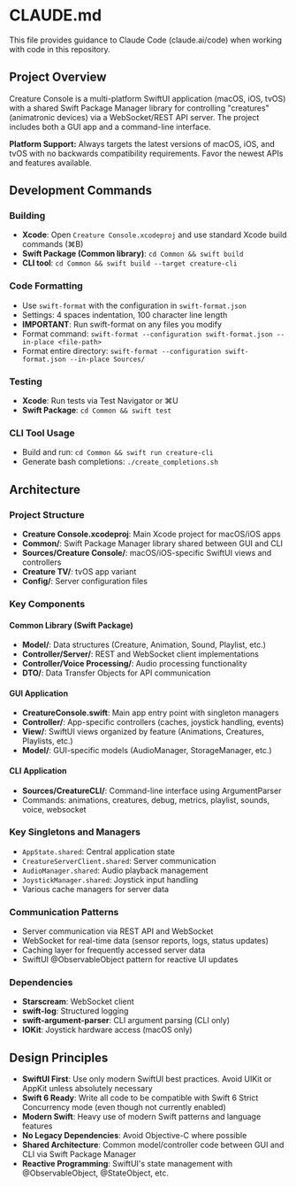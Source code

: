 # CLAUDE.md

This file provides guidance to Claude Code (claude.ai/code) when working with code in this repository.

## Project Overview

Creature Console is a multi-platform SwiftUI application (macOS, iOS, tvOS) with a shared Swift Package Manager library for controlling "creatures" (animatronic devices) via a WebSocket/REST API server. The project includes both a GUI app and a command-line interface.

**Platform Support:** Always targets the latest versions of macOS, iOS, and tvOS with no backwards compatibility requirements. Favor the newest APIs and features available.

## Development Commands

### Building
- **Xcode**: Open `Creature Console.xcodeproj` and use standard Xcode build commands (⌘B)
- **Swift Package (Common library)**: `cd Common && swift build`
- **CLI tool**: `cd Common && swift build --target creature-cli`

### Code Formatting
- Use `swift-format` with the configuration in `swift-format.json`
- Settings: 4 spaces indentation, 100 character line length
- **IMPORTANT**: Run swift-format on any files you modify
- Format command: `swift-format --configuration swift-format.json --in-place <file-path>`
- Format entire directory: `swift-format --configuration swift-format.json --in-place Sources/`

### Testing
- **Xcode**: Run tests via Test Navigator or ⌘U
- **Swift Package**: `cd Common && swift test`

### CLI Tool Usage
- Build and run: `cd Common && swift run creature-cli`
- Generate bash completions: `./create_completions.sh`

## Architecture

### Project Structure
- **Creature Console.xcodeproj**: Main Xcode project for macOS/iOS apps
- **Common/**: Swift Package Manager library shared between GUI and CLI
- **Sources/Creature Console/**: macOS/iOS-specific SwiftUI views and controllers
- **Creature TV/**: tvOS app variant
- **Config/**: Server configuration files

### Key Components

#### Common Library (Swift Package)
- **Model/**: Data structures (Creature, Animation, Sound, Playlist, etc.)
- **Controller/Server/**: REST and WebSocket client implementations
- **Controller/Voice Processing/**: Audio processing functionality
- **DTO/**: Data Transfer Objects for API communication

#### GUI Application
- **CreatureConsole.swift**: Main app entry point with singleton managers
- **Controller/**: App-specific controllers (caches, joystick handling, events)
- **View/**: SwiftUI views organized by feature (Animations, Creatures, Playlists, etc.)
- **Model/**: GUI-specific models (AudioManager, StorageManager, etc.)

#### CLI Application
- **Sources/CreatureCLI/**: Command-line interface using ArgumentParser
- Commands: animations, creatures, debug, metrics, playlist, sounds, voice, websocket

### Key Singletons and Managers
- `AppState.shared`: Central application state
- `CreatureServerClient.shared`: Server communication
- `AudioManager.shared`: Audio playback management
- `JoystickManager.shared`: Joystick input handling
- Various cache managers for server data

### Communication Patterns
- Server communication via REST API and WebSocket
- WebSocket for real-time data (sensor reports, logs, status updates)
- Caching layer for frequently accessed server data
- SwiftUI @ObservableObject pattern for reactive UI updates

### Dependencies
- **Starscream**: WebSocket client
- **swift-log**: Structured logging
- **swift-argument-parser**: CLI argument parsing (CLI only)
- **IOKit**: Joystick hardware access (macOS only)

## Design Principles
- **SwiftUI First**: Use only modern SwiftUI best practices. Avoid UIKit or AppKit unless absolutely necessary
- **Swift 6 Ready**: Write all code to be compatible with Swift 6 Strict Concurrency mode (even though not currently enabled)
- **Modern Swift**: Heavy use of modern Swift patterns and language features
- **No Legacy Dependencies**: Avoid Objective-C where possible
- **Shared Architecture**: Common model/controller code between GUI and CLI via Swift Package Manager
- **Reactive Programming**: SwiftUI's state management with @ObservableObject, @StateObject, etc.